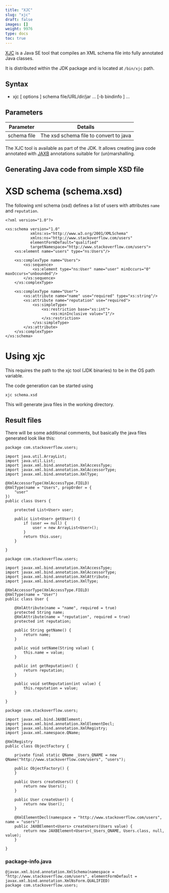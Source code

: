 ```yaml
---
title: "XJC"
slug: "xjc"
draft: false
images: []
weight: 9976
type: docs
toc: true
---
```


[XJC](https://docs.oracle.com/javase/8/docs/technotes/tools/windows/xjc.html) is a Java SE tool that compiles an XML schema file into fully annotated Java classes.

It is distributed within the JDK package and is located at `/bin/xjc` path.

## Syntax
- xjc [ options ] schema file/URL/dir/jar ... [-b bindinfo ] ...

## Parameters
| Parameter | Details |
| ------ | ------ |
| schema file  | The xsd schema file to convert to java |

The XJC tool is available as part of the JDK. It allows creating java code annotated with [JAXB][1] annotations suitable for (un)marshalling.


  [1]: https://www.wikiod.com/java/jaxb

## Generating Java code from simple XSD file
# XSD schema (schema.xsd)

The following xml schema (xsd) defines a list of users with attributes `name` and `reputation`.

<!-- language: lang-xml -->

    <?xml version="1.0"?>
    
    <xs:schema version="1.0"
               xmlns:xs="http://www.w3.org/2001/XMLSchema"
               xmlns:ns="http://www.stackoverflow.com/users"
               elementFormDefault="qualified"
               targetNamespace="http://www.stackoverflow.com/users">
        <xs:element name="users" type="ns:Users"/>
        
        <xs:complexType name="Users">
            <xs:sequence>
                <xs:element type="ns:User" name="user" minOccurs="0" maxOccurs="unbounded"/>
            </xs:sequence>
        </xs:complexType>
        
        <xs:complexType name="User">
            <xs:attribute name="name" use="required" type="xs:string"/>
            <xs:attribute name="reputation" use="required">
                <xs:simpleType>
                    <xs:restriction base="xs:int">
                        <xs:minInclusive value="1"/>
                    </xs:restriction>
                </xs:simpleType>
            </xs:attribute>
        </xs:complexType>
    </xs:schema>

# Using xjc

This requires the path to the xjc tool (JDK binaries) to be in the OS path variable.

The code generation can be started using

<!-- language: lang-none -->

    xjc schema.xsd

This will generate java files in the working directory.

## Result files

There will be some additional comments, but basically the java files generated look like this:

    package com.stackoverflow.users;
    
    import java.util.ArrayList;
    import java.util.List;
    import javax.xml.bind.annotation.XmlAccessType;
    import javax.xml.bind.annotation.XmlAccessorType;
    import javax.xml.bind.annotation.XmlType;
    
    @XmlAccessorType(XmlAccessType.FIELD)
    @XmlType(name = "Users", propOrder = {
        "user"
    })
    public class Users {
    
        protected List<User> user;

        public List<User> getUser() {
            if (user == null) {
                user = new ArrayList<User>();
            }
            return this.user;
        }
    
    }
<!---->


    package com.stackoverflow.users;
    
    import javax.xml.bind.annotation.XmlAccessType;
    import javax.xml.bind.annotation.XmlAccessorType;
    import javax.xml.bind.annotation.XmlAttribute;
    import javax.xml.bind.annotation.XmlType;
    
    @XmlAccessorType(XmlAccessType.FIELD)
    @XmlType(name = "User")
    public class User {
    
        @XmlAttribute(name = "name", required = true)
        protected String name;
        @XmlAttribute(name = "reputation", required = true)
        protected int reputation;
    
        public String getName() {
            return name;
        }
    
        public void setName(String value) {
            this.name = value;
        }
    
        public int getReputation() {
            return reputation;
        }

        public void setReputation(int value) {
            this.reputation = value;
        }
    
    }

<!---->

    package com.stackoverflow.users;
    
    import javax.xml.bind.JAXBElement;
    import javax.xml.bind.annotation.XmlElementDecl;
    import javax.xml.bind.annotation.XmlRegistry;
    import javax.xml.namespace.QName;
    
    @XmlRegistry
    public class ObjectFactory {
    
        private final static QName _Users_QNAME = new QName("http://www.stackoverflow.com/users", "users");
    
        public ObjectFactory() {
        }
    
        public Users createUsers() {
            return new Users();
        }
    
        public User createUser() {
            return new User();
        }

        @XmlElementDecl(namespace = "http://www.stackoverflow.com/users", name = "users")
        public JAXBElement<Users> createUsers(Users value) {
            return new JAXBElement<Users>(_Users_QNAME, Users.class, null, value);
        }
    
    }

### package-info.java

    @javax.xml.bind.annotation.XmlSchema(namespace = "http://www.stackoverflow.com/users", elementFormDefault = javax.xml.bind.annotation.XmlNsForm.QUALIFIED)
    package com.stackoverflow.users;

